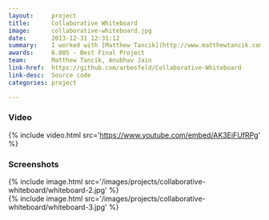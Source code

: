 ```yaml
---
layout:     project
title:      Collaborative Whiteboard
image:      collaborative-whiteboard.jpg
date:       2013-12-31 12:31:12
summary:    I worked with [Matthew Tancik](http://www.matthewtancik.com) and [Anubhav Jain](https://twitter.com/_anubhavj) to create a multi-peer collaborative whiteboard. The Java application lets multiple people collaborate in a Photoshop-style drawing environment, complete with  brushes, layers, and opacity. Code is on [GitHub](https://github.com/arbesfeld/Collaborative-Whiteboard).
awards:     6.005 - Best Final Project
team:       Matthew Tancik, Anubhav Jain
link-href:  https://github.com/arbesfeld/Collaborative-Whiteboard
link-desc:  Source code
categories: project

---
```

### Video

{% include video.html src='https://www.youtube.com/embed/AK3EiFUfRPg' %}

### Screenshots

{% include image.html src='/images/projects/collaborative-whiteboard/whiteboard-2.jpg' %}
<br>
{% include image.html src='/images/projects/collaborative-whiteboard/whiteboard-3.jpg' %}